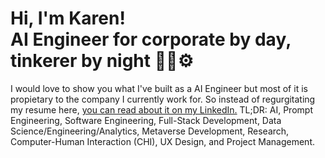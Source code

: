 <h1>Hi, I'm Karen! <br/>AI Engineer for corporate by day, tinkerer by night 💫🥼⚙️</h1>
<p>I would love to show you what I've built as a AI Engineer but most of it is propietary to the company I currently work for. So instead of regurgitating my resume here, <a href="https://www.linkedin.com/in/karen-a-wu/">you can read about it on my LinkedIn.</a> TL;DR: AI, Prompt Engineering, Software Engineering, Full-Stack Development, Data Science/Engineering/Analytics, Metaverse Development, Research, Computer-Human Interaction (CHI), UX Design, and Project Management.</h2>

